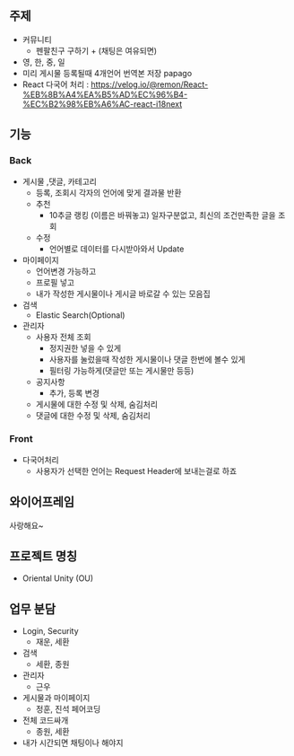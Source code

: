 ## 주제

- 커뮤니티
  - 펜팔친구 구하기 + (채팅은 여유되면)
- 영, 한, 중, 일
- 미리 게시물 등록될때 4개언어 번역본 저장 papago
- React 다국어 처리 : https://velog.io/@remon/React-%EB%8B%A4%EA%B5%AD%EC%96%B4-%EC%B2%98%EB%A6%AC-react-i18next

## 기능

### Back

- 게시물 ,댓글, 카테고리
  - 등록, 조회시 각자의 언어에 맞게 결과물 반환
  - 추천
    - 10추글 랭킹 (이름은 바꿔놓고) 일자구분없고, 최신의 조건만족한 글을 조회
  - 수정
    - 언어별로 데이터를 다시받아와서 Update
- 마이페이지
  - 언어변경 가능하고
  - 프로필 넣고
  - 내가 작성한 게시물이나 게시글 바로갈 수 있는 모음집
- 검색
  - Elastic Search(Optional)
- 관리자
  - 사용자 전체 조회
    - 정지권한 넣을 수 있게
    - 사용자를 눌렀을때 작성한 게시물이나 댓글 한번에 볼수 있게
    - 필터링 가능하게(댓글만 또는 게시물만 등등)
  - 공지사항
    - 추가, 등록 변경
  - 게시물에 대한 수정 및 삭제, 숨김처리
  - 댓글에 대한 수정 및 삭제, 숨김처리

### Front

- 다국어처리
  - 사용자가 선택한 언어는 Request Header에 보내는걸로 하죠

## 와이어프레임

사랑해요~

## 프로젝트 명칭

- Oriental Unity (OU)

## 업무 분담

- Login, Security
  - 재운, 세환
- 검색
  - 세환, 종원
- 관리자
  - 근우
- 게시물과 마이페이지
  - 정훈, 진석 페어코딩
- 전체 코드싸개
  - 종원, 세환
- 내가 시간되면 채팅이나 해야지
